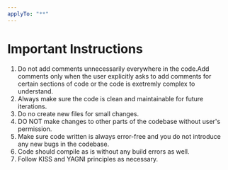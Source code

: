 ```yaml
---
applyTo: "**"
---
```


# Important Instructions

1. Do not add comments unnecessarily everywhere in the code.Add comments only when the user explicitly asks to add comments for certain sections of code or the code is exetremly complex to understand.
2. Always make sure the code is clean and maintainable for future iterations.
3. Do no create new files for small changes.
4. DO NOT make changes to other parts of the codebase without user's permission.
5. Make sure code written is always error-free and you do not introduce any new bugs in the codebase.
6. Code should compile as is without any build errors as well.
7. Follow KISS and YAGNI principles as necessary.
